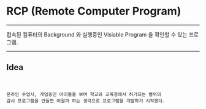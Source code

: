 
# RCP (Remote Computer Program)

-----

접속된 컴퓨터의 Background 와 실행중인 Visiable Program 을 확인할 수 있는 프로그램.

-----

## Idea

<br/>

    온라인 수업시, 게임중인 아이들을 보며 학교와 교육청에서 허가되는 범위의
    감시 프로그램을 만들면 어떨까 하는 생각으로 프로그램을 개발하기 시작했다.